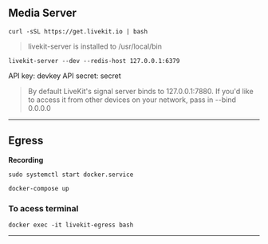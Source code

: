 ## Media Server

`curl -sSL https://get.livekit.io | bash`

> livekit-server is installed to /usr/local/bin

`livekit-server --dev --redis-host 127.0.0.1:6379`

API key: devkey
API secret: secret

> By default LiveKit's signal server binds to 127.0.0.1:7880. If you'd like to access it from other devices on your network, pass in --bind 0.0.0.0

---

## Egress

**Recording**

`sudo systemctl start docker.service`

`docker-compose up`

### To acess terminal

`docker exec -it livekit-egress bash`

---

<!-- 
Mux Streaming Service

Access Token ID: 855cf3d4-1380-4b5c-86ff-f9631c537069

Secret Key: jvauk3nG0gQ77/L9Wa8yoTJ5R23evYrtZQIXpiRtbUZNGFNIb0GtUCVkL7xozL89Uxwga89wiyz 
-->